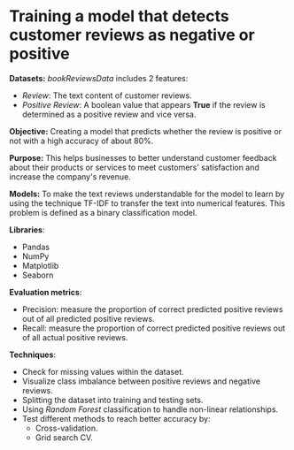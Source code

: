 # Training a model that detects customer reviews as negative or positive
**Datasets:** *bookReviewsData* includes 2 features:
- *Review*: The text content of customer reviews.
- *Positive Review*: A boolean value that appears **True** if the review is determined as a positive review and vice versa.
  
**Objective:** Creating a model that predicts whether the review is positive or not with a high accuracy of about 80%.

**Purpose:** This helps businesses to better understand customer feedback about their products or services to meet customers' satisfaction and increase the company's revenue.

**Models:** To make the text reviews understandable for the model to learn by using the technique TF-IDF to transfer the text into numerical features. This problem is defined as a binary classification model.

**Libraries**:
- Pandas
- NumPy
- Matplotlib
- Seaborn
  
**Evaluation metrics**:
- Precision: measure the proportion of correct predicted positive reviews out of all predicted positive reviews.
- Recall: measure the proportion of correct predicted positive reviews out of all actual positive reviews.

**Techniques**:
- Check for missing values within the dataset.
- Visualize class imbalance between positive reviews and negative reviews.
- Splitting the dataset into training and testing sets.
- Using *Random Forest* classification to handle non-linear relationships.
- Test different methods to reach better accuracy by:
  - Cross-validation.
  - Grid search CV.
    
  
  


